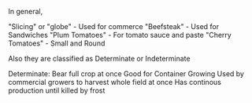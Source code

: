 
In general, 

"Slicing" or "globe" - Used for commerce
"Beefsteak" - Used for Sandwiches
"Plum Tomatoes" - For tomato sauce and paste
"Cherry Tomatoes" - Small and Round

Also they are classified as Determinate or Indeterminate

Determinate: 
	Bear full crop at once
	Good for Container Growing
	Used by commercial growers to harvest whole field at once
	Has continous production until killed by frost


